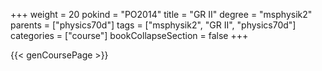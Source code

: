 +++
weight = 20
pokind = "PO2014"
title = "GR II"
degree = "msphysik2"
parents = ["physics70d"]
tags = ["msphysik2", "GR II", "physics70d"]
categories = ["course"]
bookCollapseSection = false
+++

{{< genCoursePage >}}
